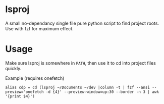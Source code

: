 # lsproj

A small no-dependancy single file pure python script to find project roots. Use with fzf for maximum effect.

# Usage

Make sure lsproj is somewhere in `PATH`, then use it to cd into project files quickly.


Example (requires onefetch)

```
alias cdp = cd (lsproj ~/Documents ~/dev |column -t | fzf --ansi --preview='onefetch -d {4}' --preview-window=up:30 --border -n 3 | awk '{print $4}')
```
